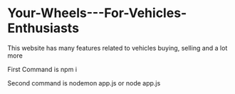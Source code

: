 # Your-Wheels---For-Vehicles-Enthusiasts

This website has many features related to vehicles buying, selling and a lot more

First Command is npm i

Second command is nodemon app.js or node app.js
